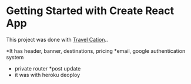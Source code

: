 # Getting Started with Create React App

This project was done  with [Travel Cation](https://travel-cations.firebaseapp.com/)..

*It has header, banner, destinations, pricing
*email, google authentication system
* private router
*post update
* it was with heroku deoploy

